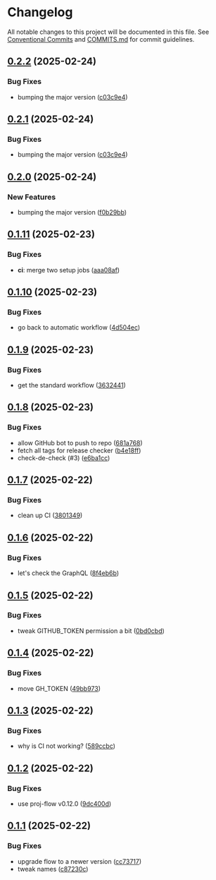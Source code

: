 # Changelog

All notable changes to this project will be documented in this file. See [Conventional Commits](https://www.conventionalcommits.org/en/v1.0.0/) and [COMMITS.md](COMMITS.md) for commit guidelines.

## [0.2.2](https://github.com/mzdun/tester/compare/v0.2.1...v0.2.2) (2025-02-24)

### Bug Fixes

- bumping the major version ([c03c9e4](https://github.com/mzdun/tester/commit/c03c9e4532459e56f7942b8235702f4bb4558010))

## [0.2.1](https://github.com/mzdun/tester/compare/v0.2.0...v0.2.1) (2025-02-24)

### Bug Fixes

- bumping the major version ([c03c9e4](https://github.com/mzdun/tester/commit/c03c9e4532459e56f7942b8235702f4bb4558010))

## [0.2.0](https://github.com/mzdun/tester/compare/v0.1.11...v0.2.0) (2025-02-24)

### New Features

- bumping the major version ([f0b29bb](https://github.com/mzdun/tester/commit/f0b29bb26d1c6fda4638e9c3dfffc34121d00a4b))

## [0.1.11](https://github.com/mzdun/tester/compare/v0.1.10...v0.1.11) (2025-02-23)

### Bug Fixes

- **ci**: merge two setup jobs ([aaa08af](https://github.com/mzdun/tester/commit/aaa08af36daf02a04869cccc58304c9de3b481bb))

## [0.1.10](https://github.com/mzdun/tester/compare/v0.1.9...v0.1.10) (2025-02-23)

### Bug Fixes

- go back to automatic workflow ([4d504ec](https://github.com/mzdun/tester/commit/4d504eca73fb172b45b347af68681a5df09e3593))

## [0.1.9](https://github.com/mzdun/tester/compare/v0.1.8...v0.1.9) (2025-02-23)

### Bug Fixes

- get the standard workflow ([3632441](https://github.com/mzdun/tester/commit/3632441b93126e05332b19b2659c6c4d432e37f0))

## [0.1.8](https://github.com/mzdun/tester/compare/v0.1.7...v0.1.8) (2025-02-23)

### Bug Fixes

- allow GitHub bot to push to repo ([681a768](https://github.com/mzdun/tester/commit/681a768c94ad4beae751f8be28504605db31d0fe))
- fetch all tags for release checker ([b4e18ff](https://github.com/mzdun/tester/commit/b4e18ff03a88cf2973093e10749ea5a046535037))
- check-de-check (#3) ([e6ba1cc](https://github.com/mzdun/tester/commit/e6ba1cc1c82ec5c5793dce541f322e286340c394))

## [0.1.7](https://github.com/mzdun/tester/compare/v0.1.6...v0.1.7) (2025-02-22)

### Bug Fixes

- clean up CI ([3801349](https://github.com/mzdun/tester/commit/38013491d1ab0bcd14cdfeafb807f677b9183250))

## [0.1.6](https://github.com/mzdun/tester/compare/v0.1.5...v0.1.6) (2025-02-22)

### Bug Fixes

- let's check the GraphQL ([8f4eb6b](https://github.com/mzdun/tester/commit/8f4eb6b01a0eb64e4210140665565a42d4a58aea))

## [0.1.5](https://github.com/mzdun/tester/compare/v0.1.4...v0.1.5) (2025-02-22)

### Bug Fixes

- tweak GITHUB_TOKEN permission a bit ([0bd0cbd](https://github.com/mzdun/tester/commit/0bd0cbd5b3aff5d4e04e650d7e373f6d0fe37fe4))

## [0.1.4](https://github.com/mzdun/tester/compare/v0.1.3...v0.1.4) (2025-02-22)

### Bug Fixes

- move GH_TOKEN ([49bb973](https://github.com/mzdun/tester/commit/49bb9738e70124e6a66dd89c3c07861b02f1ba27))

## [0.1.3](https://github.com/mzdun/tester/compare/v0.1.2...v0.1.3) (2025-02-22)

### Bug Fixes

- why is CI not working? ([589ccbc](https://github.com/mzdun/tester/commit/589ccbcfc5ebeaeac2a757ed23774bbbe0a6b659))

## [0.1.2](https://github.com/mzdun/tester/compare/v0.1.1...v0.1.2) (2025-02-22)

### Bug Fixes

- use proj-flow v0.12.0 ([9dc400d](https://github.com/mzdun/tester/commit/9dc400d7887e3961ad717e7ac426bbd6e082b75b))

## [0.1.1](https://github.com/mzdun/tester/commits/v0.1.1) (2025-02-22)

### Bug Fixes

- upgrade flow to a newer version ([cc73717](https://github.com/mzdun/tester/commit/cc7371728a1b0052c4608d9cecd15e04c5dee5cd))
- tweak names ([c87230c](https://github.com/mzdun/tester/commit/c87230c1c198654337a0b196f73fb344bc11ec05))
